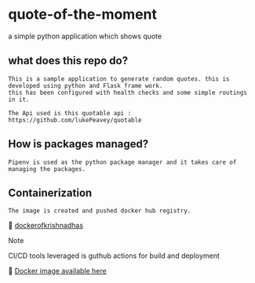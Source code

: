 # quote-of-the-moment
a simple python application which shows quote

## what does this repo do?

```
This is a sample application to generate random quotes. this is developed using python and Flask frame work.
this has been configured with health checks and some simple routings in it.

The Api used is this quotable api : https://github.com/lukePeavey/quotable
```

## How is packages managed?

```
Pipenv is used as the python package manager and it takes care of managing the packages.
```

## Containerization 

```
The image is created and pushed docker hub registry. 
```
:pushpin: [dockerofkrishnadhas](https://hub.docker.com/u/dockerofkrishnadhas)


> [!NOTE]  
> CI/CD tools leveraged is guthub actions for build and deployment


:pushpin: [Docker image available here](https://hub.docker.com/r/dockerofkrishnadhas/quote-of-the-moment)